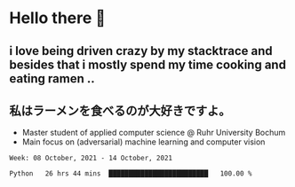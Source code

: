 # Hello there 👋

## i love being driven crazy by my stacktrace and besides that i mostly spend my time cooking and eating ramen ..
## 私はラーメンを食べるのが大好きですよ。

* Master student of applied computer science @ Ruhr University Bochum
* Main focus on (adversarial) machine learning and computer vision

<!--START_SECTION:waka-->
```text
Week: 08 October, 2021 - 14 October, 2021

Python   26 hrs 44 mins  █████████████████████████   100.00 % 
```
<!--END_SECTION:waka-->
